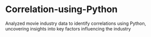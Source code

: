 # Correlation-using-Python
Analyzed movie industry data to identify correlations using Python, uncovering insights into key factors influencing the industry
